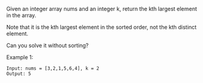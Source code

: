 Given an integer array nums and an integer k, return the kth largest element in the array.

Note that it is the kth largest element in the sorted order, not the kth distinct element.

Can you solve it without sorting?

 

Example 1:
```
Input: nums = [3,2,1,5,6,4], k = 2
Output: 5
```
